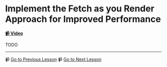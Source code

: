 # Implement the Fetch as you Render Approach for Improved Performance

**[📹 Video](https://egghead.io/lessons/react-implement-the-fetch-as-you-render-approach-for-improved-performance)**

TODO

---

📹 [Go to Previous Lesson](https://egghead.io/lessons/react-create-a-custom-suspending-image-component)
📹 [Go to Next Lesson](https://egghead.io/lessons/react-create-a-custom-hook-that-creates-resources)
